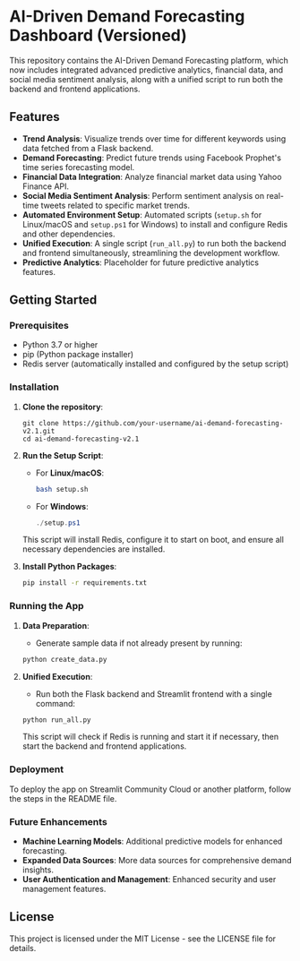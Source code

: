 
# AI-Driven Demand Forecasting Dashboard (Versioned)

This repository contains the AI-Driven Demand Forecasting platform, which now includes integrated advanced predictive analytics, financial data, and social media sentiment analysis, along with a unified script to run both the backend and frontend applications.

## Features

- **Trend Analysis**: Visualize trends over time for different keywords using data fetched from a Flask backend.
- **Demand Forecasting**: Predict future trends using Facebook Prophet's time series forecasting model.
- **Financial Data Integration**: Analyze financial market data using Yahoo Finance API.
- **Social Media Sentiment Analysis**: Perform sentiment analysis on real-time tweets related to specific market trends.
- **Automated Environment Setup**: Automated scripts (`setup.sh` for Linux/macOS and `setup.ps1` for Windows) to install and configure Redis and other dependencies.
- **Unified Execution**: A single script (`run_all.py`) to run both the backend and frontend simultaneously, streamlining the development workflow.
- **Predictive Analytics**: Placeholder for future predictive analytics features.

## Getting Started

### Prerequisites

- Python 3.7 or higher
- pip (Python package installer)
- Redis server (automatically installed and configured by the setup script)

### Installation

1. **Clone the repository**:
   ```
   git clone https://github.com/your-username/ai-demand-forecasting-v2.1.git
   cd ai-demand-forecasting-v2.1
   ```

2. **Run the Setup Script**:
   - For **Linux/macOS**:
     ```bash
     bash setup.sh
     ```
   - For **Windows**:
     ```powershell
     ./setup.ps1
     ```
   This script will install Redis, configure it to start on boot, and ensure all necessary dependencies are installed.

3. **Install Python Packages**:
   ```bash
   pip install -r requirements.txt
   ```

### Running the App

1. **Data Preparation**:
   - Generate sample data if not already present by running:
   ```bash
   python create_data.py
   ```

2. **Unified Execution**:
   - Run both the Flask backend and Streamlit frontend with a single command:
   ```bash
   python run_all.py
   ```

   This script will check if Redis is running and start it if necessary, then start the backend and frontend applications.

### Deployment

To deploy the app on Streamlit Community Cloud or another platform, follow the steps in the README file.

### Future Enhancements

- **Machine Learning Models**: Additional predictive models for enhanced forecasting.
- **Expanded Data Sources**: More data sources for comprehensive demand insights.
- **User Authentication and Management**: Enhanced security and user management features.

## License

This project is licensed under the MIT License - see the LICENSE file for details.

